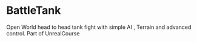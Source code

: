 # BattleTank
Open World head to head tank fight with simple AI , Terrain and advanced control. Part of UnrealCourse
